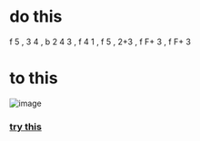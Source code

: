 

# do this 

f 5 , 3 4 , b 2 4 3 , f 4 1 , f 5 , 2+3 , f F+ 3 , f F+ 3

# to this 

![image](https://github.com/GoMenXGames/tekkenInput/assets/46220650/9faeee15-cab7-4744-89df-8d2d9184296a)


### [try this](https://gomenxgames.github.io/tekkenInput/)
